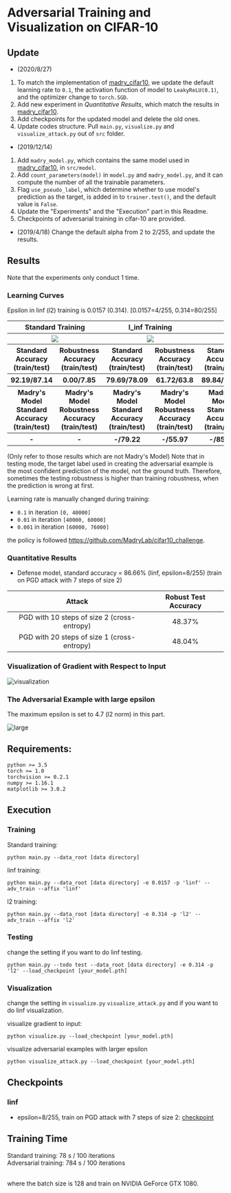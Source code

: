 # Adversarial Training and Visualization on CIFAR-10


## Update
* (2020/8/27)
1. To match the implementation of [madry_cifar10](https://github.com/MadryLab/cifar10_challenge), we update the default learning rate to `0.1`, the activation function of model to `LeakyReLU(0.1)`, and the optimizer change to `torch.SGD`.
2. Add new experiment in *Quantitative Results*, which match the results in [madry_cifar10](https://github.com/MadryLab/cifar10_challenge).
3. Add checkpoints for the updated model and delete the old ones.
4. Update codes structure. Pull `main.py`, `visualize.py` and `visualize_attack.py` out of `src` folder.
* (2019/12/14) 
1. Add `madry_model.py`, which contains the same model used in [madry_cifar10](https://github.com/MadryLab/cifar10_challenge), in `src/model`. 
2. Add `count_parameters(model)` in `model.py` and `madry_model.py`, and it can compute the number of all the trainable parameters.
3. Flag `use_pseudo_label`, which determine whether to use model's prediction as the target, is added in to `trainer.test()`, and the default value is `False`.
4. Update the "Experiments" and the "Execution" part in this Readme. 
5. Checkpoints of adversarial training in cifar-10 are provided.
* (2019/4/18) Change the default alpha from 2 to 2/255, and update the results.

## Results

Note that the experiments only conduct 1 time.

### Learning Curves

Epsilon in linf (l2) training is 0.0157 (0.314). [0.0157=4/255, 0.314=80/255]

<table border=0 width="50px" >
    <tbody> 
    <tr>    
        <th colspan="2" align="center"> <strong>Standard Training</strong> </th>
        <th colspan="2" align="center"> <strong>l_inf Training</strong> </th>
        <th colspan="2" align="center"> <strong>l_2 Training</strong></th>
    </tr>
    <tr>
        <th colspan="2" align="center"> <img src="https://github.com/louis2889184/adversarial_training/blob/master/cifar-10/img/cifar_learning_curve_std.jpg"> </th>
        <th colspan="2" align="center"> <img src="https://github.com/louis2889184/adversarial_training/blob/master/cifar-10/img/cifar_learning_curve_linf.jpg"> </th>
        <th colspan="2" align="center"> <img src="https://github.com/louis2889184/adversarial_training/blob/master/cifar-10/img/cifar_learning_curve_l2.jpg"> </th>
    </tr>
    <tr>
        <th colspan="1" align="center"> <strong>Standard Accuracy</strong> <br/> (train/test) </th>
        <th colspan="1" align="center"> <strong>Robustness Accuracy</strong> <br/> (train/test) </th>
        <th colspan="1" align="center"> <strong>Standard Accuracy</strong> <br/> (train/test) </th>
        <th colspan="1" align="center"> <strong>Robustness Accuracy</strong> <br/> (train/test) </th>
        <th colspan="1" align="center"> <strong>Standard Accuracy</strong> <br/> (train/test) </th>
        <th colspan="1" align="center"> <strong>Robustness Accuracy</strong> <br/> (train/test) </th>
    </tr>
    <tr>
        <th colspan="1" align="center"> 92.19/87.14 </th>
        <th colspan="1" align="center"> 0.00/7.85 </th>
        <th colspan="1" align="center"> 79.69/78.09 </th>
        <th colspan="1" align="center"> 61.72/63.8 </th>
        <th colspan="1" align="center"> 89.84/85.39 </th>
        <th colspan="1" align="center"> 76.56/77.76 </th>
    </tr>
    <tr>
        <th colspan="1" align="center"> <strong>Madry's Model <br/>Standard Accuracy</strong> <br/> (train/test) </th>
        <th colspan="1" align="center"> <strong>Madry's Model <br/>Robustness Accuracy</strong> <br/> (train/test) </th>
        <th colspan="1" align="center"> <strong>Madry's Model <br/>Standard Accuracy</strong> <br/> (train/test) </th>
        <th colspan="1" align="center"> <strong>Madry's Model <br/>Robustness Accuracy</strong> <br/> (train/test) </th>
        <th colspan="1" align="center"> <strong>Madry's Model <br/>Standard Accuracy</strong> <br/> (train/test) </th>
        <th colspan="1" align="center"> <strong>Madry's Model <br/>Robustness Accuracy</strong> <br/> (train/test) </th>
    </tr>
    <tr>
        <th colspan="1" align="center"> - </th>
        <th colspan="1" align="center"> - </th>
        <th colspan="1" align="center"> -/79.22 </th>
        <th colspan="1" align="center"> -/55.97 </th>
        <th colspan="1" align="center"> -/85.81 </th>
        <th colspan="1" align="center"> -/71.87 </th>
    </tr>
    </tbody>
</table>

(Only refer to those results which are not Madry's Model) Note that in testing mode, the target label used in creating the adversarial example is the most confident prediction of the model, not the ground truth. Therefore, sometimes the testing robustness is higher than training robustness, when the prediction is wrong at first. <br/>

Learning rate is manually changed during training: <br/>

* `0.1` in iteration `[0, 40000]`
* `0.01` in iteration `[40000, 60000]`
* `0.001` in iteration `[60000, 76000]`

the policy is followed https://github.com/MadryLab/cifar10_challenge.


### Quantitative Results

* Defense model, standard accuracy = 86.66% (linf, epsilon=8/255) (train on PGD attack with 7 steps of size 2)

|   Attack                                      | Robust Test Accuracy  |
|   :---:                                       |  :---:                |
|   PGD with 10 steps of size 2 (cross-entropy) |    48.37%             |
|   PGD with 20 steps of size 1 (cross-entropy) |    48.04%             |

### Visualization of Gradient with Respect to Input

![visualization](https://github.com/louis2889184/adversarial_training/blob/master/cifar-10/img/cifar_grad_default.jpg)

### The Adversarial Example with large epsilon

The maximum epsilon is set to 4.7 (l2 norm) in this part.

![large](https://github.com/louis2889184/adversarial_training/blob/master/cifar-10/img/cifar_large_l2_default.jpg)


## Requirements:
```
python >= 3.5
torch >= 1.0
torchvision >= 0.2.1
numpy >= 1.16.1
matplotlib >= 3.0.2
```

## Execution

### Training

Standard training: <br/>

```
python main.py --data_root [data directory]
```

linf training: <br/>

```
python main.py --data_root [data directory] -e 0.0157 -p 'linf' --adv_train --affix 'linf'
```

l2 training: <br/>

```
python main.py --data_root [data directory] -e 0.314 -p 'l2' --adv_train --affix 'l2'
```

### Testing

change the setting if you want to do linf testing.
```
python main.py --todo test --data_root [data directory] -e 0.314 -p 'l2' --load_checkpoint [your_model.pth]
```

### Visualization

change the setting in `visualize.py` `visualize_attack.py` and if you want to do linf visualization.

visualize gradient to input: <br/>

```
python visualize.py --load_checkpoint [your_model.pth]
```

visualize adversarial examples with larger epsilon <br/>

```
python visualize_attack.py --load_checkpoint [your_model.pth]
```

## Checkpoints
### linf
* epsilon=8/255, train on PGD attack with 7 steps of size 2: [checkpoint](https://drive.google.com/file/d/1-3AfpkLvPje5poY9ZettY05N8kZgFRAV/view?usp=sharing) <br/>

## Training Time

Standard training: 78 s / 100 iterations <br/>
Adversarial training: 784 s / 100 iterations <br/> <br/>

where the batch size is 128 and train on NVIDIA GeForce GTX 1080.
